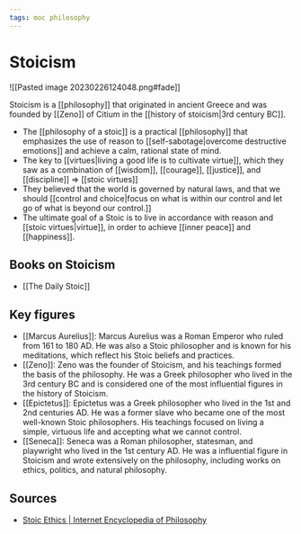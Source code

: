 ```yaml
---
tags: moc philosophy
---
```

# Stoicism

![[Pasted image 20230226124048.png#fade]]

Stoicism is a [[philosophy]] that originated in ancient Greece and was founded by [[Zeno]] of Citium in the [[history of stoicism|3rd century BC]]. 

- The [[philosophy of a stoic]] is a practical [[philosophy]] that emphasizes the use of reason to [[self-sabotage|overcome destructive emotions]] and achieve a calm, rational state of mind.
- The key to [[virtues|living a good life is to cultivate virtue]], which they saw as a combination of [[wisdom]], [[courage]], [[justice]], and [[discipline]] => [[stoic virtues]]
- They believed that the world is governed by natural laws, and that we should [[control and choice|focus on what is within our control and let go of what is beyond our control.]]
- The ultimate goal of a Stoic is to live in accordance with reason and [[stoic virtues|virtue]], in order to achieve [[inner peace]] and [[happiness]].

## Books on Stoicism
- [[The Daily Stoic]]
  
## Key figures
- [[Marcus Aurelius]]: Marcus Aurelius was a Roman Emperor who ruled from 161 to 180 AD. He was also a Stoic philosopher and is known for his meditations, which reflect his Stoic beliefs and practices.
- [[Zeno]]: Zeno was the founder of Stoicism, and his teachings formed the basis of the philosophy. He was a Greek philosopher who lived in the 3rd century BC and is considered one of the most influential figures in the history of Stoicism.
- [[Epictetus]]: Epictetus was a Greek philosopher who lived in the 1st and 2nd centuries AD. He was a former slave who became one of the most well-known Stoic philosophers. His teachings focused on living a simple, virtuous life and accepting what we cannot control.
- [[Seneca]]: Seneca was a Roman philosopher, statesman, and playwright who lived in the 1st century AD. He was a influential figure in Stoicism and wrote extensively on the philosophy, including works on ethics, politics, and natural philosophy.

## Sources
- [Stoic Ethics | Internet Encyclopedia of Philosophy](https://iep.utm.edu/stoiceth/)